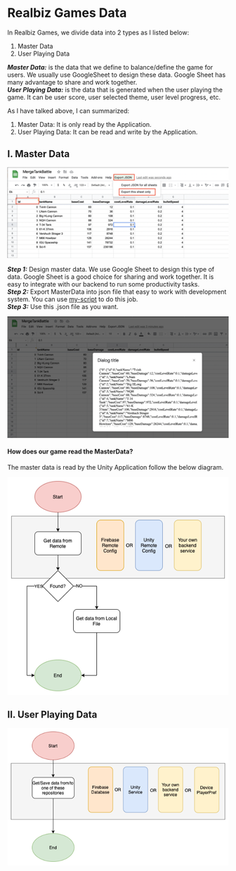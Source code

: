 # Realbiz Games Data
  
In Realbiz Games, we divide data into 2 types as I listed below:
1. Master Data
2. User Playing Data
  
***Master Data:*** is the data that we define to balance/define the game for users. We usually use GoogleSheet to design these data. Google Sheet has many advantage to share and work together.  
***User Playing Data:*** is the data that is generated when the user playing the game. It can be user score, user selected theme, user level progress, etc.
  
As I have talked above, I can summarized:
1. Master Data: It is only read by the Application.
2. User Playing Data: It can be read and write by the Application.


## I. Master Data
  
![Design Data with GoogleSheet](Tools~/Sample.png)

***Step 1:*** Design master data. We use Google Sheet to design this type of data. Google Sheet is a good choice for sharing and work together. It is easy to integrate with our backend to run some productivity tasks.  
***Step 2:*** Export MasterData into json file that easy to work with development system. You can use [my-script](Tools~/google_sheet_export_json_tool_script.js) to do this job.  
***Step 3:*** Use this .json file as you want.  
  
![Design Data with GoogleSheet](Tools~/Result.png)
  
#### How does our game read the MasterData?
  
The master data is read by the Unity Application follow the below diagram.
  
![Read Master Data](Images~/RealBizGames_Analysis-_MasterData.png)
  

## II. User Playing Data

![Read Write User Playing Data](Images~/RealBizGames_Analysis-UserPlayingData.png)
